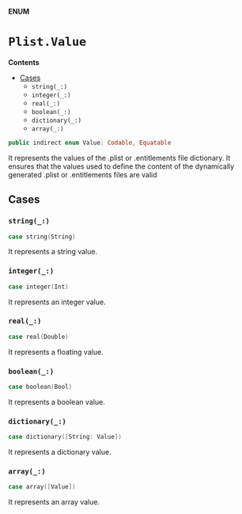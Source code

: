 **ENUM**

# `Plist.Value`

**Contents**

- [Cases](#cases)
  - `string(_:)`
  - `integer(_:)`
  - `real(_:)`
  - `boolean(_:)`
  - `dictionary(_:)`
  - `array(_:)`

```swift
public indirect enum Value: Codable, Equatable
```

It represents the values of the .plist or .entitlements file dictionary.
It ensures that the values used to define the content of the dynamically generated .plist or .entitlements files are valid

## Cases
### `string(_:)`

```swift
case string(String)
```

It represents a string value.

### `integer(_:)`

```swift
case integer(Int)
```

It represents an integer value.

### `real(_:)`

```swift
case real(Double)
```

It represents a floating value.

### `boolean(_:)`

```swift
case boolean(Bool)
```

It represents a boolean value.

### `dictionary(_:)`

```swift
case dictionary([String: Value])
```

It represents a dictionary value.

### `array(_:)`

```swift
case array([Value])
```

It represents an array value.
